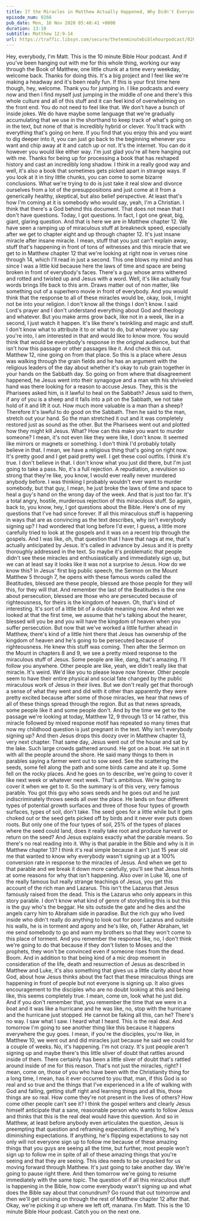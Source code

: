 ```yaml
---
title: If the Miracles in Matthew Actually Happened, Why Didn't Everyone Who Saw Them Automatically Follow Jesus?
episode_num: 0266
pub_date: Mon, 16 Nov 2020 05:48:41 +0000
duration: 13:10
subtitle: Matthew 12:9-14
url: https://traffic.libsyn.com/secure/thetenminutebiblehourpodcast/0266_-_If_the_Miracles_in_Matthew_Actually_Happened_Why_Didnt_Everyone_Who_Saw_Them_Automatically_Follow_Jesus.mp3
---
```


 Hey, everybody, I'm Matt. This is the 10 minute Bible Hour podcast. And if you've been hanging out with me for this whole thing, working our way through the Book of Matthew, one little chunk at a time every weekday, welcome back. Thanks for doing this. It's a big project and I feel like we're making a headway and it's been really fun. If this is your first time here though, hey, welcome. Thank you for jumping in. I like podcasts and every now and then I find myself just jumping in the middle of one and there's this whole culture and all of this stuff and it can feel kind of overwhelming on the front end. You do not need to feel like that. We don't have a bunch of inside jokes. We do have maybe some language that we're gradually accumulating that we use in the shorthand to keep track of what's going on in the text, but none of that is incredibly hybrid or clever. You'll track with everything that's going on here. If you find that you enjoy this and you want to dig deeper into it, you can just go back to the beginning whenever you want and chip away at it and catch up or not. It's the internet. You can do it however you would like either way. I'm just glad you're all here hanging out with me. Thanks for being up for processing a book that has reshaped history and cast an incredibly long shadow. I think in a really good way and well, it's also a book that sometimes gets picked apart in strange ways. If you look at it in tiny little chunks, you can come to some bizarre conclusions. What we're trying to do is just take it real slow and divorce ourselves from a lot of the presuppositions and just come at it from a generically healthy, skeptical, but also belief perspective. At least that's how I'm coming at it is somebody who would say, yeah, I'm a Christian. I think that there's a God behind this document. That does not mean that I don't have questions. Today, I got questions. In fact, I got one great, big, giant, glaring question. And that is here we are in Matthew chapter 12. We have seen a ramping up of miraculous stuff at breakneck speed, especially after we get to chapter eight and up through chapter 12. It's just insane miracle after insane miracle. I mean, stuff that you just can't explain away, stuff that's happening in front of tons of witnesses and this miracle that we get to in Matthew chapter 12 that we're looking at right now in verses nine through 14, which I'll read in just a second. This one blows my mind and has since I was a little kid because here the laws of time and space are being broken in front of everybody's faces. There's a guy whose arms withered and rotted and twisted up and Jesus with a word. Well, it's like actually four words brings life back to this arm. Draws matter out of non matter, like something out of a superhero movie in front of everybody. And you would think that the response to all of these miracles would be, okay, look, I might not be into your religion. I don't know all the things I don't know. I said Lord's prayer and I don't understand everything about God and theology and whatever. But you make arms grow back, like not in a week, like in a second, I just watch it happen. It's like there's twinkling and magic and stuff. I don't know what to attribute it to or what to do, but whatever you say you're into, I am interested in that and would like to know more. You would think that would be everybody's response in the original audience, but that isn't how this passage or other passages like it. And check this out. Matthew 12, nine going on from that place. So this is a place where Jesus was walking through the grain fields and he has an argument with the religious leaders of the day about whether it's okay to rub grain together in your hands on the Sabbath day. So going on from where that disagreement happened, he Jesus went into their synagogue and a man with his shriveled hand was there looking for a reason to accuse Jesus. They, this is the Pharisees asked him, is it lawful to heal on the Sabbath? Jesus said to them, if any of you is a sheep and it falls into a pit on the Sabbath, we not take hold of it and lift it out. How much more valuable is a man than a sheep? Therefore it's lawful to do good on the Sabbath. Then he said to the man, stretch out your hand. So the man stretched it out and it was completely restored just as sound as the other. But the Pharisees went out and plotted how they might kill Jesus. What? How can this make you want to murder someone? I mean, it's not even like they were like, I don't know. It seemed like mirrors or magnets or something. I don't think I'd probably totally believe in that. I mean, we have a religious thing that's going on right now. It's pretty good and I get paid pretty well. I get these cool outfits. I think it's true. I don't believe in that. I don't know what you just did there, but I'm just going to take a pass. No, it's a full rejection. A repudiation, a revulsion so strong that they're like, you know, I would ever really never murdered anybody before. I was thinking I probably wouldn't ever want to murder somebody, but that guy, I mean, he just broke the laws of time and space to heal a guy's hand on the wrong day of the week. And that is just too far. It's a total angry, hostile, murderous rejection of this miraculous stuff. So again, back to, you know, hey, I got questions about the Bible. Here's one of my questions that I've had since forever. If all this miraculous stuff is happening in ways that are as convincing as the text describes, why isn't everybody signing up? I had wondered that long before I'd ever, I guess, a little more carefully tried to look at the gospels and it was on a recent trip through the gospels. And I was like, oh, that question that I have that nags at me, that's actually anticipated by Jesus. It's called in advance by Jesus and it is pretty thoroughly addressed in the text. So maybe it's problematic that people didn't see these miracles and enthusiastically and immediately sign up, but we can at least say it looks like it was not a surprise to Jesus. How do we know this? In Jesus' first big public speech, the Sermon on the Mount Matthew 5 through 7, he opens with these famous words called the Beatitudes, blessed are these people, blessed are those people for they will this, for they will that. And remember the last of the Beatitudes is the one about persecution, blessed are those who are persecuted because of righteousness, for theirs is the kingdom of heaven. Oh, that's kind of interesting. It's sort of a little bit of a double meaning now. And when we looked at that the first time, we assume that he's talking about the hearer, blessed will you be and you will have the kingdom of heaven when you suffer persecution. But now that we've worked a little further ahead in Matthew, there's kind of a little hint there that Jesus has ownership of the kingdom of heaven and he's going to be persecuted because of righteousness. He knew this stuff was coming. Then after the Sermon on the Mount in chapters 8 and 9, we see a pretty mixed response to the miraculous stuff of Jesus. Some people are like, dang, that's amazing. I'll follow you anywhere. Other people are like, yeah, we didn't really like that miracle. It's weird. We'd like you to please leave now forever. Other people seem to have their entire physical and social fate changed by the public miraculous work of Jesus in their lives. But we don't really get that thorough a sense of what they went and did with it other than apparently they were pretty excited because after some of those miracles, we hear that news of all of these things spread through the region. But as that news spreads, some people like it and some people don't. And by the time we get to the passage we're looking at today, Matthew 12, 9 through 13 or 14 rather, this miracle followed by mixed response motif has repeated so many times that now my childhood question is just pregnant in the text. Why isn't everybody signing up? And then Jesus drops this doozy over in Matthew chapter 13, very next chapter. That same day, Jesus went out of the house and sat by the lake. Such large crowds gathered around. He got on a boat. He sat in it with all the people around the shore. He said many things to them in parables saying a farmer went out to sow seed. See the scattering the seeds, some fell along the path and some birds came and ate it up. Some fell on the rocky places. And he goes on to describe, we're going to cover it like next week or whatever next week. That's ambitious. We're going to cover it when we get to it. So the summary is of this very, very famous parable. You got this guy who sows seeds and he goes out and he just indiscriminately throws seeds all over the place. He lands on four different types of potential growth surfaces and three of those four types of growth surfaces, types of soil, don't take. The seed goes for a little while but it gets choked out or the seed gets picked off by birds and it never ever puts down roots. But only one of the four types of soil, 25% of the types of places where the seed could land, does it really take root and produce harvest or return on the seed? And Jesus explains exactly what the parable means. So there's no real reading into it. Why is that parable in the Bible and why is it in Matthew chapter 13? I think it's real simple because it ain't just 15 year old me that wanted to know why everybody wasn't signing up at a 100% conversion rate in response to the miracles of Jesus. And when we get to that parable and we break it down more carefully, you'll see that Jesus hints at some reasons for why that isn't happening. Also over in Luke 16, one of the really famous but really strange teachings of Jesus, you get this account of the rich man and Lazarus. This isn't the Lazarus that Jesus famously raised from the dead. This is the Lazarus who only appears in this story parable. I don't know what kind of genre of storytelling this is but this is the guy who's the beggar. He sits outside the gate and he dies and the angels carry him to Abraham side in paradise. But the rich guy who lived inside who didn't really do anything to look out for poor Lazarus and outside his walls, he is in torment and agony and he's like, oh, Father Abraham, let me send somebody to go and warn my brothers so that they won't come to this place of torment. And you remember the response like, no, I don't think we're going to do that because if they don't listen to Moses and the prophets, they won't be convinced even if someone rises from the dead. Boom. And in addition to that being kind of a mic drop moment in consideration of the life, death and resurrection of Jesus as described in Matthew and Luke, it's also something that gives us a little clarity about how God, about how Jesus thinks about the fact that these miraculous things are happening in front of people but not everyone is signing up. It also gives encouragement to the disciples who are no doubt looking at this and being like, this seems completely true. I mean, come on, look what he just did. And if you don't remember that, you remember the time that we were in a boat and it was like a hurricane and he was like, no, stop with the hurricane and the hurricane just stopped. He cannot be faking all this, can he? There's no way. I saw what I saw. I heard what I heard. This is the real deal. And tomorrow I'm going to see another thing like this because it happens everywhere the guy goes. I mean, if you're the disciples, you're like, in Matthew 10, we went out and did miracles just because he said we could for a couple of weeks. No, it's happening. I'm not crazy. It's just people aren't signing up and maybe there's this little sliver of doubt that rattles around inside of them. There certainly has been a little sliver of doubt that's rattled around inside of me for this reason. That's not just the miracles, right? I mean, come on, those of you who have been with the Christianity thing for a long time, I mean, has it ever occurred to you that, man, if this God is so real and so true and the things that I've experienced in a life of walking with God and failing, getting stuff right and learning things and all this, those things are so real. How come they're not present in the lives of others? How come other people can't see it? I think the gospel writers and clearly Jesus himself anticipate that a sane, reasonable person who wants to follow Jesus and thinks that this is the real deal would have this question. And so in Matthew, at least before anybody even articulates the question, Jesus is preempting that question and reframing expectations. If anything, he's diminishing expectations. If anything, he's flipping expectations to say not only will not everyone sign up to follow me because of these amazing things that you guys are seeing all the time, but further, most people won't sign up to follow me in spite of all of these amazing things that you're seeing and that they are seeing. This idea needs to be unpacked for us moving forward through Matthew. It's just going to take another day. We're going to pause right there. And then tomorrow we're going to resume immediately with the same topic. The question of if all this miraculous stuff is happening in the Bible, how come everybody wasn't signing up and what does the Bible say about that conundrum? Go round that out tomorrow and then we'll get cruising on through the rest of Matthew chapter 12 after that. Okay, we're picking it up where we left off, manana. I'm Matt. This is the 10 minute Bible Hour podcast. Catch you on the next one.